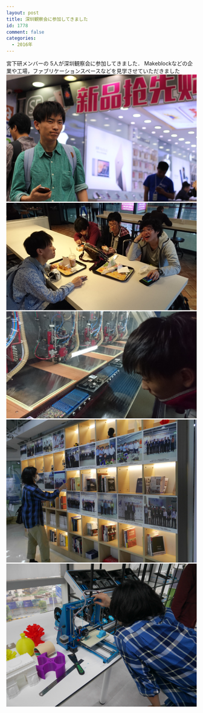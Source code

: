 ```yaml
---
layout: post
title: 深圳観察会に参加してきました
id: 1778
comment: false
categories:
  - 2016年
---
```


宮下研メンバーの 5人が深圳観察会に参加してきました．
Makeblockなどの企業や工場，ファブリケーションスペースなどを見学させていただきました
![img_1972_1024](/wp-content/uploads/2016/04/img_1972_1024.jpg)
![DSC_1054](/wp-content/uploads/2016/05/DSC_1054.jpg)
![DSC_1181](/wp-content/uploads/2016/05/DSC_1181.jpg)
![P1300412](/wp-content/uploads/2016/05/P1300412.jpg)
![P1300315](/wp-content/uploads/2016/05/P1300315.jpg)
